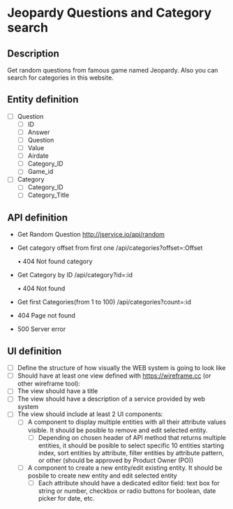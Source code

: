 # Jeopardy Questions and Category search

## Description
   Get random questions from famous game named Jeopardy. Also you can search for categories in this website.     

## Entity definition
- [ ] Question
    - [ ] ID
    - [ ] Answer
    - [ ] Question
    - [ ] Value
    - [ ] Airdate
    - [ ] Category_ID
    - [ ] Game_id
    
- [ ] Category
    - [ ] Category_ID
    - [ ] Category_Title

## API definition
- Get Random Question http://jservice.io/api/random

- Get category offset from first one /api/categories?offset=:Offset

   • 404 Not found category
   
- Get Category by ID /api/category?id=:id

   • 404 Not found
   
- Get first Categories(from 1 to 100) /api/categories?count=:id

- 404 Page not found

- 500 Server error


## UI definition

- [ ] Define the structure of how visually the WEB system is going to look like
- [ ] Should have at least one view defined with https://wireframe.cc (or other wireframe tool):
- [ ] The view should have a title
- [ ] The view should have a description of a service provided by web system
- [ ] The view should include at least 2 UI components:
    - [ ] A component to display multiple entities with all their attribute values visible. It should be posible to remove and edit selected entity.
        - [ ] Depending on chosen header of API method that returns multiple entities, it should be posible to select specific 10 entities starting index, sort entities by attribute, filter entities by attribute pattern, or other (should be approved by Product Owner (PO))
    - [ ] A component to create a new entity/edit existing entity. It should be posbile to create new entity and edit selected entity
        - [ ] Each attribute should have a dedicated editor field: text box for string or number, checkbox or radio buttons for boolean, date picker for date, etc.
